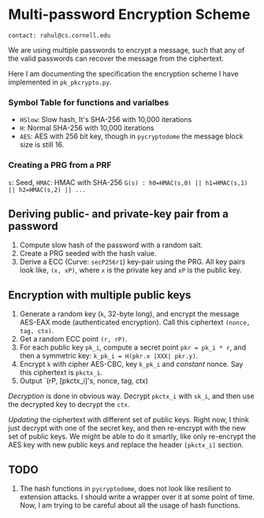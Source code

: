 # Multi-password Encryption Scheme
`contact: rahul@cs.cornell.edu`


We are using multiple passwords to encrypt a message, such that any of the valid
passwords can recover the message from the ciphertext.

Here I am documenting the specification the encryption scheme I have implemented
in `pk_pkcrypto.py`. 


### Symbol Table for functions and varialbes
* `HSlow`: Slow hash, It's SHA-256 with 10,000 iterations
* `H`: Normal SHA-256 with 10,000 iterations
* `AES`: AES with 256 bit key, though in `pycryptodome` the message block size
  is still 16.


### Creating a PRG from a PRF
`s`: Seed, `HMAC`: HMAC with SHA-256
`G(s) : h0=HMAC(s,0) || h1=HMAC(s,1) || h2=HMAC(s,2) || ...`


## Deriving public- and private-key pair from a password
1. Compute slow hash of the password with a random salt.
2. Create a PRG seeded with the hash value. 
3. Derive a ECC (Curve: `secP256r1`) key-pair using the PRG. All key pairs look
   like, `(x, xP)`, where `x` is the private key and `xP` is the public key.


## Encryption with multiple public keys
1. Generate a random key (`k`, 32-byte long), and encrypt the message AES-EAX
   mode (authenticated encryption). Call this ciphertext `(nonce, tag, ctx)`.
2. Get a random ECC point `(r, rP)`. 
3. For each public key `pk_i`, compute a secret point `pkr = pk_i * r`, and then a
   symmetric key: `k_pk_i = H(pkr.x |XXX| pkr.y)`.
4. Encrypt `k` with cipher AES-CBC, key `k_pk_i` and *constant* nonce. Say this
   ciphertext is `pkctx_i`.
5. Output `(rP, [pkctx_i]'s, nonce, tag, ctx)


*Decryption* is done in obvious way. Decrypt `pkctx_i` with `sk_i`, and then use
the decrypted key to decrypt the `ctx`.


*Updating* the ciphertext with different set of public keys. Right now, I think
just decrypt with one of the secret key, and then re-encrypt with the new set of
public keys. We might be able to do it smartly, like only re-encrypt the AES key
with new public keys and replace the header `[pkctx_i]` section.


## TODO
1. The hash functions in `pycryptodome`, does not look like resilient to
   extension attacks. I should write a wrapper over it at some point of
   time. Now, I am trying to be careful about all the usage of hash functions.
